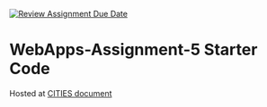 [![Review Assignment Due Date](https://classroom.github.com/assets/deadline-readme-button-24ddc0f5d75046c5622901739e7c5dd533143b0c8e959d652212380cedb1ea36.svg)](https://classroom.github.com/a/7kKA03Up)
# WebApps-Assignment-5 Starter Code

Hosted at  [CITIES document](https://44-563-webapps-f23.github.io/44563-webapps-f23-assignment5-saipriyajetti/cities.html)